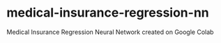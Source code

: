 # medical-insurance-regression-nn
Medical Insurance Regression Neural Network created on Google Colab
